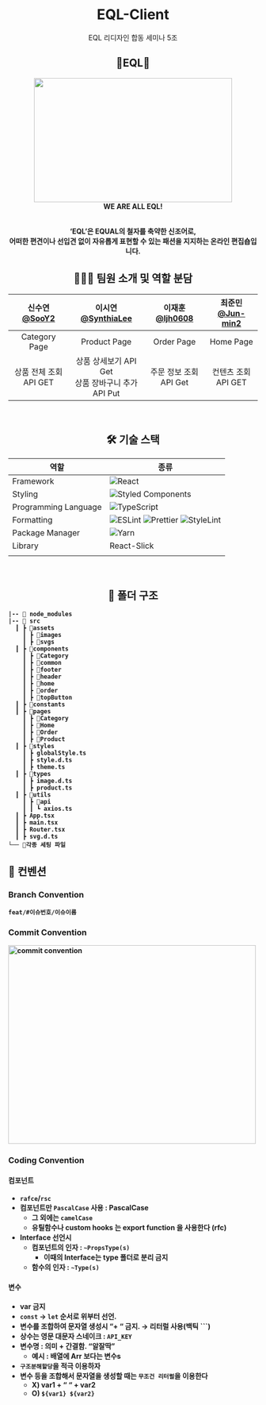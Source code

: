 <div align='center'>

# EQL-Client

EQL 리디자인 합동 세미나 5조

## 👜EQL👢

<img width='400' height='250' src='https://cdn.eqlstore.com/goods/EQLEGR/169048207484015.jpg' />
<br/>
<b>WE ARE ALL EQL!
<br/>
<br/>

‘EQL’은 EQUAL의 철자를 축약한 신조어로, <br/> 어떠한 편견이나 선입견 없이 자유롭게 표현할 수 있는 패션을 지지하는 온라인 편집숍입니다.</br>

## 👩🏻‍💻 팀원 소개 및 역할 분담

| 신수연 [@SooY2](https://github.com/SooY2) | 이시연 [@SynthiaLee](https://github.com/SynthiaLee)  | 이재훈[@ljh0608](https://github.com/ljh0608) | 최준민 [@Jun-min2](https://github.com/Jun-min2) |
| :---------------------------------------: | :--------------------------------------------------: | :------------------------------------------: | :---------------------------------------------: |
|               Category Page               |                     Product Page                     |                  Order Page                  |                    Home Page                    |
|          상품 전체 조회 API GET           | 상품 상세보기 API Get<br/>상품 장바구니 추가 API Put |            주문 정보 조회 API Get            |               컨텐츠 조회 API GET               |

<br />

## 🛠 기술 스택

| 역할                 | 종류                                                                                                                                                                                                                                                                                                                                 |
| -------------------- | ------------------------------------------------------------------------------------------------------------------------------------------------------------------------------------------------------------------------------------------------------------------------------------------------------------------------------------ |
| Framework            | ![React](https://img.shields.io/badge/React-61DAFB.svg?style=for-the-badge&logo=React&logoColor=white)                                                                                                                                                                                                                               |
| Styling              | ![Styled Components](https://img.shields.io/badge/styled--components-DB7093?style=for-the-badge&logo=styled-components&logoColor=white)                                                                                                                                                                                              |
| Programming Language | ![TypeScript](https://img.shields.io/badge/typescript-%23007ACC.svg?style=for-the-badge&logo=typescript&logoColor=white)                                                                                                                                                                                                             |
| Formatting           | ![ESLint](https://img.shields.io/badge/ESLint-4B3263?style=for-the-badge&logo=eslint&logoColor=white) ![Prettier](https://img.shields.io/badge/Prettier-F7B93E?style=for-the-badge&logo=prettier&logoColor=white) ![StyleLint](https://img.shields.io/badge/stylelint-263238.svg?style=for-the-badge&logo=stylelint&logoColor=white) |
| Package Manager      | ![Yarn](https://img.shields.io/badge/yarn-%232C8EBB.svg?style=for-the-badge&logo=yarn&logoColor=white)                                                                                                                                                                                                                               |
| Library              | React-Slick                                                                                                                                                                                                                                                                                                                          |
|                      |

<br />

## 📂 폴더 구조

<div align='left'>

```
|-- 📁 node_modules
|-- 📁 src
  ┃ ┣ 📂assets
 	┃ ┣ 📂images
 	┃ ┣ 📂svgs
  ┃ ┣ 📂components
 	┃ ┣ 📂Category
 	┃ ┣ 📂common
 	┃ ┣ 📂footer
 	┃ ┣ 📂header
 	┃ ┣ 📂home
 	┃ ┣ 📂order
 	┃ ┣ 📂topButton
  ┃ ┣ 📂constants
  ┃ ┣ 📂pages
 	┃ ┣ 📂Category
 	┃ ┣ 📂Home
 	┃ ┣ 📂Order
 	┃ ┣ 📂Product
  ┃ ┣ 📂styles
 	┃ ┣ globalStyle.ts
 	┃ ┣ style.d.ts
 	┃ ┣ theme.ts
  ┃ ┣ 📂types
 	┃ ┣ image.d.ts
 	┃ ┣ product.ts
  ┃ ┣ 📂utils
 	┃ ┣ 📂api
 	┃ ┃ ┗ axios.ts
  ┃ ┣ App.tsx
  ┃ ┣ main.tsx
  ┃ ┣ Router.tsx
  ┃ ┣ svg.d.ts
└── 📜각종 세팅 파일
```

## 🚧 컨벤션

### Branch Convention

`feat/#이슈번호/이슈이름`

### Commit Convention

<img width='500' height='400' src='https://file.notion.so/f/f/7364d05f-d620-466c-9013-da1551ba128c/934abb5d-d094-4741-b246-c495e17a2df0/Untitled.png?id=e2a62020-71e2-4ab7-a307-f7b6b0aeaf09&table=block&spaceId=7364d05f-d620-466c-9013-da1551ba128c&expirationTimestamp=1701518400000&signature=vf0j4SL4lUtnAiALZwUwk7ZbCiOYqqA9jOMPUJgY_Qc&downloadName=Untitled.png' alt='commit convention'>

### Coding Convention

#### 컴포넌트

- `rafce`/`rsc`
- 컴포넌트만 `PascalCase` 사용 : PascalCase
  - 그 외에는 `camelCase`
  - 유틸함수나 custom hooks 는 export function 을 사용한다 (rfc)
- Interface 선언시
  - 컴포넌트의 인자 : `~PropsType(s)`
    - 이때의 Interface는 type 폴더로 분리 금지
  - 함수의 인자 : `~Type(s)`

#### 변수

- var 금지
- `const` → `let` 순서로 위부터 선언.
- 변수를 조합하여 문자열 생성시 “+ “ 금지. → 리터럴 사용(백틱 ```)
- 상수는 영문 대문자 스네이크 : `API_KEY`
- 변수명 : 의미 + 간결함. “알잘딱”
  - 예시 : 배열에 Arr 보다는 변수s
- `구조분해할당`을 적극 이용하자
- 변수 등을 조합해서 문자열을 생성할 때는 `무조건 리터럴`을 이용한다
  - X) var1 + “ “ + var2
  - O) `${var1} ${var2}`
